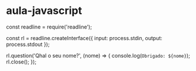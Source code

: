 # aula-javascript

const readline = require('readline');

const rl = readline.createInterface({
    input: process.stdin,
    output: process.stdout
});

rl.question('Qhal o seu nome?', (nome) => {
    console.log(`Obrigado: ${nome}`);
    rl.close();
});
